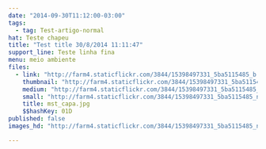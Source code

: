```yaml
---
date: "2014-09-30T11:12:00-03:00"
tags:
  - tag: Test-artigo-normal
hat: Teste chapeu
title: "Test title 30/8/2014 11:11:47"
support_line: Teste linha fina
menu: meio ambiente
files:
  - link: "http://farm4.staticflickr.com/3844/15398497331_5ba5115485_b.jpg"
    thumbnail: "http://farm4.staticflickr.com/3844/15398497331_5ba5115485_t.jpg"
    medium: "http://farm4.staticflickr.com/3844/15398497331_5ba5115485_z.jpg"
    small: "http://farm4.staticflickr.com/3844/15398497331_5ba5115485_n.jpg"
    title: mst_capa.jpg
    $$hashKey: 01D
published: false
images_hd: "http://farm4.staticflickr.com/3844/15398497331_5ba5115485_n.jpg"

---
```

